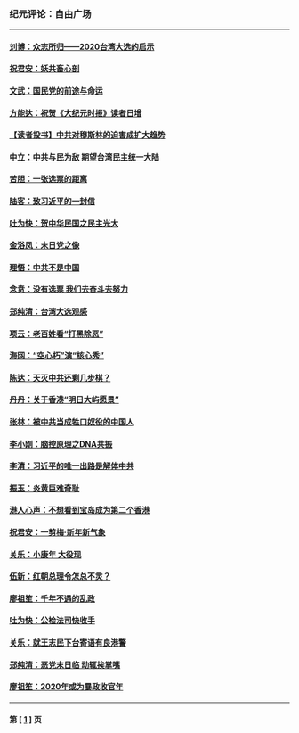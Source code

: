 ### 纪元评论：自由广场
---
#### [刘博：众志所归——2020台湾大选的启示](../../pages/nsc993/n11796878.md) 
#### [祝君安：妖共畜心剖](../../pages/nsc993/n11794273.md) 
#### [文武：国民党的前途与命运](../../pages/nsc993/n11794198.md) 
#### [方能达：祝贺《大纪元时报》读者日增](../../pages/nsc993/n11793807.md) 
#### [【读者投书】中共对穆斯林的迫害成扩大趋势](../../pages/nsc993/n11791371.md) 
#### [中立：中共与民为敌 期望台湾民主统一大陆](../../pages/nsc993/n11790392.md) 
#### [苦胆：一张选票的距离](../../pages/nsc993/n11788914.md) 
#### [陆客：致习近平的一封信](../../pages/nsc993/n11788867.md) 
#### [吐为快：贺中华民国之民主光大](../../pages/nsc993/n11788618.md) 
#### [金浴凤：末日党之像](../../pages/nsc993/n11787475.md) 
#### [理悟：中共不是中国](../../pages/nsc993/n11787463.md) 
#### [念贲：没有选票  我们去奋斗去努力](../../pages/nsc993/n11787398.md) 
#### [郑纯清：台湾大选观感](../../pages/nsc993/n11786210.md) 
#### [项云：老百姓看“打黑除恶”](../../pages/nsc993/n11785398.md) 
#### [海网：“空心朽”演“核心秀”](../../pages/nsc993/n11783874.md) 
#### [陈达：天灭中共还剩几步棋？](../../pages/nsc993/n11783719.md) 
#### [丹丹：关于香港“明日大屿愿景”](../../pages/nsc993/n11783273.md) 
#### [张林：被中共当成牲口奴役的中国人](../../pages/nsc993/n11782397.md) 
#### [李小刚：脑控原理之DNA共振](../../pages/nsc993/n11780962.md) 
#### [李清：习近平的唯一出路是解体中共](../../pages/nsc993/n11780866.md) 
#### [振玉：炎黄巨难奇耻](../../pages/nsc993/n11779632.md) 
#### [港人心声：不想看到宝岛成为第二个香港](../../pages/nsc993/n11778817.md) 
#### [祝君安：一剪梅‧新年新气象](../../pages/nsc993/n11776340.md) 
#### [关乐：小康年 大役现](../../pages/nsc993/n11774213.md) 
#### [伍新：红朝总理令怎总不灵？](../../pages/nsc993/n11770813.md) 
#### [廖祖笙：千年不遇的乱政](../../pages/nsc993/n11770373.md) 
#### [吐为快：公检法司快收手](../../pages/nsc993/n11770359.md) 
#### [关乐：就王志民下台寄语有良港警](../../pages/nsc993/n11769903.md) 
#### [郑纯清：恶党末日临 动辄挨掌嘴](../../pages/nsc993/n11769356.md) 
#### [廖祖笙：2020年或为暴政收官年](../../pages/nsc993/n11768216.md) 

---
#### 第 [ [1](./1.md) ] 页
